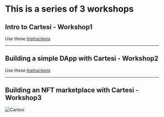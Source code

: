 # This is a series of 3 workshops

## Intro to Cartesi - Workshop1

Use these [_Instructions_](https://github.com/jjhbk/learnweb3_workshops/blob/main/workshop1/instructions.MD)

---

## Building a simple DApp with Cartesi - Workshop2

Use these [_Instructions_](https://github.com/jjhbk/learnweb3_workshops/blob/main/workshop2/instructions.MD)

---

## Building an NFT marketplace with Cartesi - Workshop3

![Cartesi](https://ibb.co/vvhx3kD)
